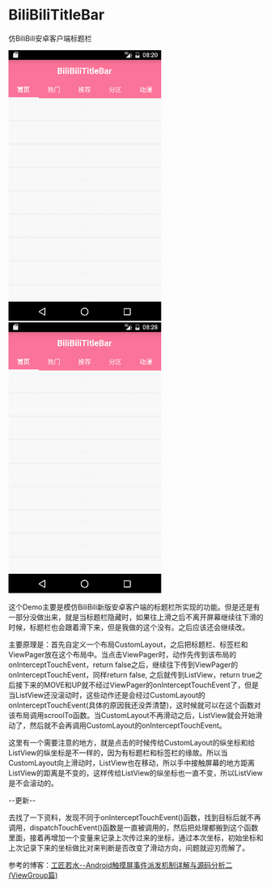 # BiliBiliTitleBar

仿BiliBili安卓客户端标题栏

![image](https://github.com/HOOOOOO/BiliBiliTitleBar/blob/master/gif/GIF1.gif)
![image](https://github.com/HOOOOOO/BiliBiliTitleBar/blob/master/gif/GIF2.gif)

这个Demo主要是模仿BiliBili新版安卓客户端的标题栏所实现的功能。但是还是有一部分没做出来，就是当标题栏隐藏时，如果往上滑之后不离开屏幕继续往下滑的时候，标题栏也会跟着滑下来，但是我做的这个没有。之后应该还会继续改。

主要原理是：首先自定义一个布局CustomLayout，之后把标题栏、标签栏和ViewPager放在这个布局中。当点击ViewPager时，动作先传到该布局的onInterceptTouchEvent，return false之后，继续往下传到ViewPager的onInterceptTouchEvent，同样return false, 之后就传到ListView，return true之后接下来的MOVE和UP就不经过ViewPager的onInterceptTouchEvent了，但是当ListView还没滚动时，这些动作还是会经过CustomLayout的onInterceptTouchEvent(具体的原因我还没弄清楚)，这时候就可以在这个函数对该布局调用scroolTo函数。当CustomLayout不再滑动之后，ListView就会开始滑动了，然后就不会再调用CustomLayout的onInterceptTouchEvent。

这里有一个需要注意的地方，就是点击的时候传给CustomLayout的纵坐标和给ListView的纵坐标是不一样的，因为有标题栏和标签栏的缘故。所以当CustomLayout向上滑动时，ListView也在移动，所以手中接触屏幕的地方距离ListView的距离是不变的，这样传给ListView的纵坐标也一直不变，所以ListView是不会滚动的。

--更新--

去找了一下资料，发现不同于onInterceptTouchEvent()函数，找到目标后就不再调用，dispatchTouchEvent()函数是一直被调用的，然后把处理都搬到这个函数里面，接着再增加一个变量来记录上次传过来的坐标，通过本次坐标，初始坐标和上次记录下来的坐标做比对来判断是否改变了滑动方向，问题就迎刃而解了。

参考的博客：[工匠若水--Android触摸屏事件派发机制详解与源码分析二(ViewGroup篇)](http://blog.csdn.net/yanbober/article/details/45912661)
